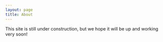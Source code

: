 ```yaml
---
layout: page
title: About
---
```


This site is still under construction, but we hope it will be up and working very soon!
